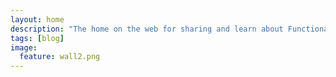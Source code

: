 ```yaml
---
layout: home
description: "The home on the web for sharing and learn about Functional Programing in Scala"
tags: [blog]
image:
  feature: wall2.png
---
```

